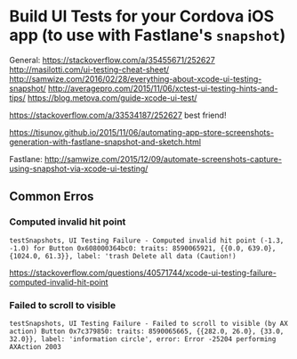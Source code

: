 # Build UI Tests for your Cordova iOS app (to use with Fastlane's `snapshot`)

General:
https://stackoverflow.com/a/35455671/252627
http://masilotti.com/ui-testing-cheat-sheet/
http://samwize.com/2016/02/28/everything-about-xcode-ui-testing-snapshot/
http://averagepro.com/2015/11/06/xctest-ui-testing-hints-and-tips/
https://blog.metova.com/guide-xcode-ui-test/

https://stackoverflow.com/a/33534187/252627
best friend!

https://tisunov.github.io/2015/11/06/automating-app-store-screenshots-generation-with-fastlane-snapshot-and-sketch.html

Fastlane:
http://samwize.com/2015/12/09/automate-screenshots-capture-using-snapshot-via-xcode-ui-testing/


## Common Erros

### Computed invalid hit point 

```
testSnapshots, UI Testing Failure - Computed invalid hit point (-1.3, -1.0) for Button 0x608000364bc0: traits: 8590065921, {{0.0, 639.0}, {1024.0, 61.3}}, label: 'trash Delete all data (Caution!)
```
https://stackoverflow.com/questions/40571744/xcode-ui-testing-failure-computed-invalid-hit-point

### Failed to scroll to visible

```
testSnapshots, UI Testing Failure - Failed to scroll to visible (by AX action) Button 0x7c379850: traits: 8590065665, {{282.0, 26.0}, {33.0, 32.0}}, label: 'information circle', error: Error -25204 performing AXAction 2003
```